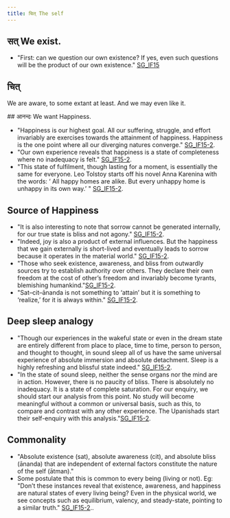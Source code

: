```yaml
---
title: चित् The self
---
```


## सत् We exist.
- "First: can we question our own existence? If yes, even such questions will be the product of our own existence." [SG_IF15](http://indiafacts.co.in/foundations-of-hinduism/)

## चित् 
We are aware, to some extant at least. And we may even like it.

##‌ आनन्दः We want Happiness.
- "Happiness is our highest goal. All our suffering, struggle, and effort invariably are exercises towards the attainment of happiness. Happiness is the one point where all our diverging natures converge." [SG_IF15-2](http://indiafacts.co.in/the-pillars/).
- "Our own experience reveals that happiness is a state of completeness where no inadequacy is felt." [SG_IF15-2](http://indiafacts.co.in/the-pillars/).
- "This state of fulfilment, though lasting for a moment, is essentially the same for everyone. Leo Tolstoy starts off his novel Anna Karenina with the words: ‘ All happy homes are alike. But every unhappy home is unhappy in its own way.’ " [SG_IF15-2](http://indiafacts.co.in/the-pillars/).

## ‌Source of Happiness
- "It is also interesting to note that sorrow cannot be generated internally, for our true state is bliss and not agony." [SG_IF15-2](http://indiafacts.co.in/the-pillars/).
- "Indeed, joy is also a product of external influences. But the happiness that we gain externally is short-lived and eventually leads to sorrow because it operates in the material world." [SG_IF15-2](http://indiafacts.co.in/the-pillars/).
- "Those who seek existence, awareness, and bliss from outwardly sources try to establish authority over others. They declare their own freedom at the cost of other’s freedom and invariably become tyrants, blemishing humankind."[SG_IF15-2](http://indiafacts.co.in/the-pillars/).
- "Sat–cit–ānanda is not something to ‘attain’ but it is something to ‘realize,’ for it is always within." [SG_IF15-2](http://indiafacts.co.in/the-pillars/).

## Deep sleep analogy
- "Though our experiences in the wakeful state or even in the dream state are entirely different from place to place, time to time, person to person, and thought to thought, in sound sleep all of us have the same universal experience of absolute immersion and absolute detachment. Sleep is a highly refreshing and blissful state indeed." [SG_IF15-2](http://indiafacts.co.in/the-pillars/).
- "In the state of sound sleep, neither the sense organs nor the mind are in action. However, there is no paucity of bliss. There is absolutely no inadequacy. It is a state of complete saturation. For our enquiry, we should start our analysis from this point. No study will become meaningful without a common or universal basis, such as this, to compare and contrast with any other experience. The Upanishads start their self-enquiry with this analysis."[SG_IF15-2](http://indiafacts.co.in/the-pillars/).

## Commonality
- "Absolute existence (sat), absolute awareness (cit), and absolute bliss (ānanda) that are independent of external factors constitute the nature of the self (ātman)."
- Some postulate that this is common to every being (living or not). Eg: "Don’t these instances reveal that existence, awareness, and happiness are natural states of every living being? Even in the physical world, we see concepts such as equilibrium, valency, and steady-state, pointing to a similar truth." [SG_IF15-2](http://indiafacts.co.in/the-pillars/)..
